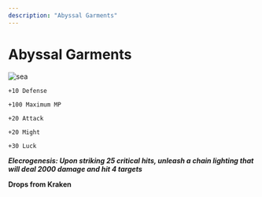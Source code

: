 ```yaml
---
description: "Abyssal Garments"
---
```


# Abyssal Garments

![sea](https://vwiki.valorserver.com/api/item/picture/abyssal%20garments) 

    +10 Defense

    +100 Maximum MP

    +20 Attack

    +20 Might

    +30 Luck

***Elecrogenesis: Upon striking 25 critical hits, unleash a chain lighting that will deal 2000 damage and hit 4 targets***

**Drops from Kraken**